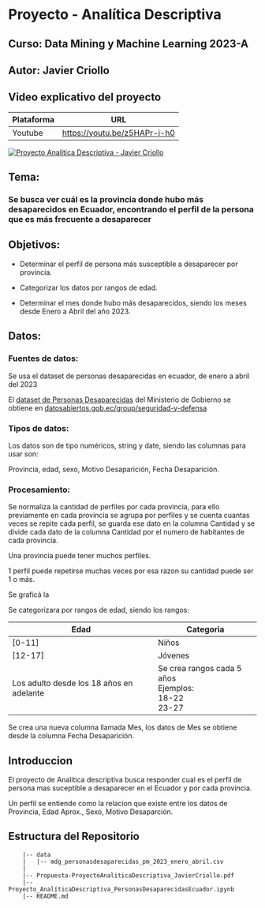 # Proyecto - Analítica Descriptiva

## Curso: Data Mining y Machine Learning 2023-A

## Autor: Javier Criollo

## Video explicativo del proyecto



| Plataforma | URL |
| ------ | ------ |
| Youtube | https://youtu.be/z5HAPr-j-h0 |

[![Proyecto Analítica Descriptiva - Javier Criollo](https://res.cloudinary.com/marcomontalbano/image/upload/v1688004014/video_to_markdown/images/youtube--z5HAPr-j-h0-c05b58ac6eb4c4700831b2b3070cd403.jpg)](https://youtu.be/z5HAPr-j-h0 "Proyecto Analítica Descriptiva - Javier Criollo")
## Tema: 

### Se busca ver cuál es la provincia donde hubo más desaparecidos en Ecuador, encontrando el perfil de la persona que es más frecuente a desaparecer

## Objetivos:

- Determinar el perfil de persona más susceptible a desaparecer por provincia.

- Categorizar los datos por rangos de edad.

- Determinar el mes donde hubo más desaparecidos, siendo los meses desde Enero a Abril del año 2023.

## Datos:

### Fuentes de datos:

Se usa el dataset de personas desaparecidas en ecuador, de enero a abril del 2023

El [dataset de Personas Desaparecidas](https://www.datosabiertos.gob.ec/dataset/personas-desaparecidas) del Ministerio de Gobierno se obtiene en [datosabiertos.gob.ec/group/seguridad-y-defensa](https://www.datosabiertos.gob.ec/group/seguridad-y-defensa) 

### Tipos de datos:

Los datos son de tipo numéricos, string y date, siendo las columnas para usar son:

Provincia, edad, sexo, Motivo Desaparición, Fecha Desaparición.

### Procesamiento:

Se normaliza la cantidad de perfiles por cada provincia, para ello previamente en cada provincia se agrupa por perfiles y se cuenta cuantas veces se repite cada perfil, se guarda ese dato en la columna Cantidad y se divide cada dato de la columna Cantidad por el numero de habitantes de cada provincia. 

Una provincia puede tener muchos perfiles.

1 perfil puede repetirse muchas veces por esa razon su cantidad puede ser 1 o más.

Se graficá la 

Se categorizara por rangos de edad, siendo los rangos:

| Edad  | Categoria |
| ------ | ------ |
| [0-11] | Niños |
| [12-17] | Jóvenes |
| Los adulto desde los 18 años en adelante |  Se crea rangos cada 5 años<br>Ejemplos:<br>18-22<br>23-27 |

Se crea una nueva columna llamada Mes, los datos de Mes se obtiene desde la columna Fecha Desaparición.

## Introduccion 

El proyecto de Analitica descriptiva busca responder cual es el perfil de persona mas suceptible a desaparecer en el Ecuador y por cada provincia.

Un perfil se entiende como la relacion que existe entre los datos de Provincia, Edad Aprox., Sexo, Motivo Desaparción.

## Estructura del Repositorio

```
    |-- data
    |   |-- mdg_personasdesaparecidas_pm_2023_enero_abril.csv
    |
    |-- Propuesta-ProyectoAnaliticaDescriptiva_JavierCriollo.pdf
    |-- Proyecto_AnalíticaDescriptiva_PersonasDesaparecidasEcuador.ipynb
    |-- README.md
```

